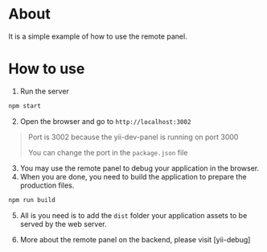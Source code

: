# About

It is a simple example of how to use the remote panel.

# How to use

1. Run the server

```bash
npm start
```

2. Open the browser and go to `http://localhost:3002`

> Port is 3002 because the yii-dev-panel is running on port 3000
> 
> You can change the port in the `package.json` file

3. You may use the remote panel to debug your application in the browser.
4. When you are done, you need to build the application to prepare the production files.

```bash
npm run build
```

5. All is you need is to add the `dist` folder your application assets to be served by the web server.

6. More about the remote panel on the backend, please visit [yii-debug]